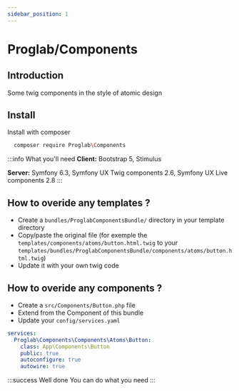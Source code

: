 ```yaml
---
sidebar_position: 1
---
```

# Proglab/Components

## Introduction

Some twig components in the style of atomic design

## Install

Install with composer

```bash
  composer require Proglab\Components
```

:::info What you'll need
**Client:** Bootstrap 5, Stimulus

**Server:** Symfony 6.3, Symfony UX Twig components 2.6, Symfony UX Live components 2.8
:::


## How to overide any templates ?

- Create a `bundles/ProglabComponentsBundle/` directory in your template directory
- Copy/paste the original file (for exemple the `templates/components/atoms/button.html.twig` to your `templates/bundles/ProglabComponentsBundle/components/atoms/button.html.twig`)
- Update it with your own twig code

## How to overide any components ?

- Create a `src/Components/Button.php` file
- Extend from the Component of this bundle
- Update your `config/services.yaml`

```yaml
services:
  Proglab\Components\Components\Atoms\Button:
    class: App\Components\Button
    public: true
    autoconfigure: true
    autowire: true
```

:::success Well done
You can do what you need
:::